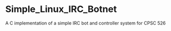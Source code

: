 # Simple_Linux_IRC_Botnet
A C implementation of a simple IRC bot and controller system for CPSC 526
